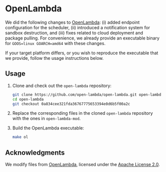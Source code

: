 # OpenLambda

We did the following changes to [OpenLambda](https://github.com/open-lambda/open-lambda): (i) added endpoint
configuration for the scheduler, (ii) introduced a notification system for sandbox destruction, and
(iii) fixes related to cloud deployment and package pulling. For convenience, we already provide an executable binary
for `GOOS=linux GOARCH=amd64` with these changes.

If your target platform differs, or you wish to reproduce the executable that we provide, follow the usage instructions
below.

## Usage

1. Clone and check out the `open-lambda` repository:
   ```bash
   git clone https://github.com/open-lambda/open-lambda.git open-lambda
   cd open-lambda
   git checkout 0a834cee321fda36767775653394e0d6b5f00a2c
   ```

2. Replace the corresponding files in the cloned `open-lambda` repository with the ones in `open-lambda-mod`.

3. Build the OpenLambda executable:
   ```bash
   make ol
   ```

## Acknowledgments

We modify files from [OpenLambda](https://github.com/open-lambda/open-lambda), licensed under
the [Apache License 2.0](LICENSE).
